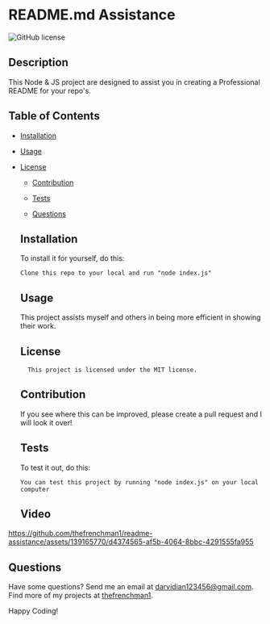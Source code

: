 # README.md Assistance
  ![GitHub license](https://img.shields.io/badge/license-MIT-blue.svg)

  ## Description
  
  This Node & JS project are designed to assist you in creating a Professional README for your repo's.
  
  ## Table of Contents
  
  * [Installation](#Installation)
  
  * [Usage](#Usage)
  
* [License](#license)

  * [Contribution](#contribution)
  
  * [Tests](#tests)
  
  * [Questions](#questions)
  
  
  ## Installation
  To install it for yourself, do this: 
  ```
  Clone this repo to your local and run "node index.js"
  ```
  
  ## Usage 
  
  This project assists myself and others in being more efficient in showing their work.
  
  ## License
        This project is licensed under the MIT license.
  
  ## Contribution 
  
  If you see where this can be improved, please create a pull request and I will look it over!
  
  ## Tests 
  
  To test it out, do this: 
  
  ```
  You can test this project by running "node index.js" on your local computer
  ```
  
  ## Video

https://github.com/thefrenchman1/readme-assistance/assets/139165770/d4374565-af5b-4064-8bbc-4291555fa955

  ## Questions 
  
  Have some questions? Send me an email at darvidian123456@gmail.com. Find more of my projects at [thefrenchman1](https://github.com/thefrenchman1/).
  
  Happy Coding! 
  
  

